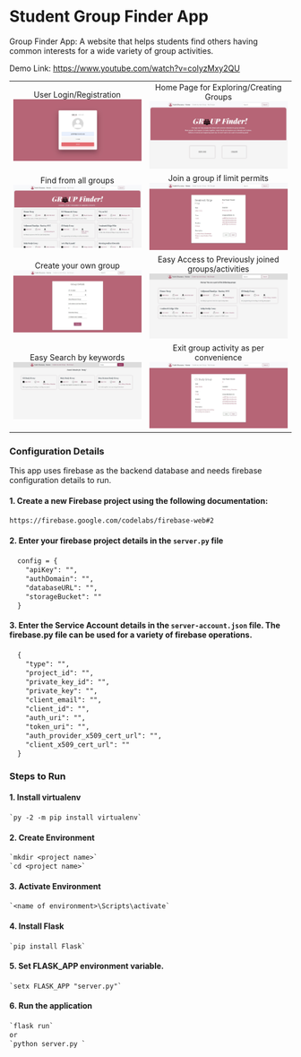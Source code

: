 # Student Group Finder App
Group Finder App: A website that helps students find others having common interests for a wide variety of group activities.

Demo Link: https://www.youtube.com/watch?v=colyzMxy2QU

| | |
|:-------------------------:|:-------------------------:|
|User Login/Registration <img src="img/g1.jpg" /> |  Home Page for Exploring/Creating Groups <img src="img/g2.jpg" /> |
|Find from all groups  <img src="img/g3.jpg" /> |  Join a group if limit permits <img src="img/g4.jpg" /> |
|Create your own group <img src="img/g5.jpg" /> | Easy Access to Previously joined groups/activities <img src="img/g6.jpg" /> |
|Easy Search by keywords <img src="img/g7.jpg" /> | Exit group activity as per convenience <img src="img/g8.jpg" /> |

### Configuration Details
  This app uses firebase as the backend database and needs firebase configuration details to run.
  
  #### 1. Create a new Firebase project using the following documentation: <br>
  
    https://firebase.google.com/codelabs/firebase-web#2
  
  #### 2. Enter your firebase project details in the `server.py` file <br>
  ```
    config = {
      "apiKey": "",
      "authDomain": "",
      "databaseURL": "",
      "storageBucket": ""
    }
  ```
  
  #### 3. Enter the Service Account details in the `server-account.json` file. The firebase.py file can be used for a variety of firebase operations.
  ```
    {
      "type": "",
      "project_id": "",
      "private_key_id": "",
      "private_key": "",
      "client_email": "",
      "client_id": "",
      "auth_uri": "",
      "token_uri": "",
      "auth_provider_x509_cert_url": "",
      "client_x509_cert_url": ""
    }
  ```
  
  
### Steps to Run
  #### 1. Install virtualenv
    `py -2 -m pip install virtualenv`

  #### 2. Create Environment
    `mkdir <project name>`
    `cd <project name>`

  #### 3. Activate Environment
    `<name of environment>\Scripts\activate`

  #### 4. Install Flask
    `pip install Flask`
  
  #### 5. Set FLASK_APP environment variable.
    `setx FLASK_APP "server.py"`

  #### 6. Run the application
    `flask run`  
    or  
    `python server.py `
